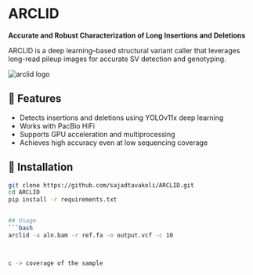 # ARCLID
**Accurate and Robust Characterization of Long Insertions and Deletions**

ARCLID is a deep learning–based structural variant caller that leverages long-read pileup images for accurate SV detection and genotyping.

![arclid logo](https://github.com/user-attachments/assets/d4df95d0-7226-483f-aa41-ea73e7bb40ad)


## 🧭 Features
- Detects insertions and deletions using YOLOv11x deep learning
- Works with PacBio HiFi 
- Supports GPU acceleration and multiprocessing
- Achieves high accuracy even at low sequencing coverage

## 🚀 Installation
```bash
git clone https://github.com/sajadtavakoli/ARCLID.git
cd ARCLID
pip install -r requirements.txt


## Usage
```bash
arclid -a aln.bam -r ref.fa -o output.vcf -c 10



c -> coverage of the sample